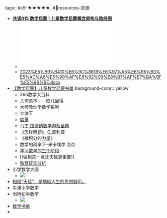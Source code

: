 tags:: #s5-★★★★★, #💎resources-资源

- [**共读015 数学启蒙 | 儿童数学启蒙概念架构与路线图**](https://www.candobear.com/detail/l_5f2e6399e4b0a4eaa7b9d1f5/4?app_id=appDlhUKBqJ1468&expand_data=&type=2&isLogin=false&liveType=previous%3Ftype&fromH5=true)
	- ![%E9%80%90%E5%AD%97%E7%A8%BF-%E6%95%B0%E5%AD%A6%E5%90%AF%E8%92%99%E8%B7%AF%E7%BA%BF%E5%9B%BE.pdf](../assets/_E9_80_90_E5_AD_97_E7_A8_BF-_E6_95_B0_E5_AD_A6_E5_90_AF_E8_92_99_E8_B7_AF_E7_BA_BF_E5_9B_BE_1715642624380_0.pdf)
	- [2023%E5%B9%B410%E6%9C%8819%E6%97%A5%E6%95%B0%E5%AD%A6%E5%90%AF%E8%92%99%E8%B7%AF%E7%BA%BF%E5%9B%BE.docx](../assets/2023_E5_B9_B410_E6_9C_8819_E6_97_A5_E6_95_B0_E5_AD_A6_E5_90_AF_E8_92_99_E8_B7_AF_E7_BA_BF_E5_9B_BE_1715642632123_0.docx)
- [【数学启蒙】儿童数学启蒙书单](https://www.douban.com/doulist/130777018/)
  background-color:: yellow
	- 365数学大百科
	- 几何原本——欧几里得
	- 大师教你学数学系列
	- 立体王
	- [度量](https://book.douban.com/subject/26420533/)
	- [马丁·加德纳数学游戏全集](https://book.douban.com/series/53501)
	- [《怎样解题》](https://book.douban.com/subject/30373956/) [G.波利亚](https://book.douban.com/search/G.%E6%B3%A2%E5%88%A9%E4%BA%9A)
	- 《微积分的力量》
	- 数学的雨伞下-米卡埃尔 洛奈
	- [学习数学的三个阶段](https://btcml.xetslk.com/s/pVWED)
	- [[做到这一点比天赋更重要]]
	- [陶哲轩实分析](https://mp.weixin.qq.com/s/87V2Icy55D3oSIJrc-jCVQ)
- 小学数学大纲
	- ![](https://image.harryrou.wiki/2024-06-05-640.webp)
- [相信“天赋”，是搞砸人生的思想钢印。](https://mp.weixin.qq.com/s/IRbqQL92iqIs25U4oeQbog)
- 牛津小学数学
- 剑桥初中数学
	- ![](https://image.harryrou.wiki/2024-07-04-CleanShot%202024-07-04%20at%2013.59.48%402x.png)
- [数学书单](https://btcml.xetslk.com/s/gd3jX)
-